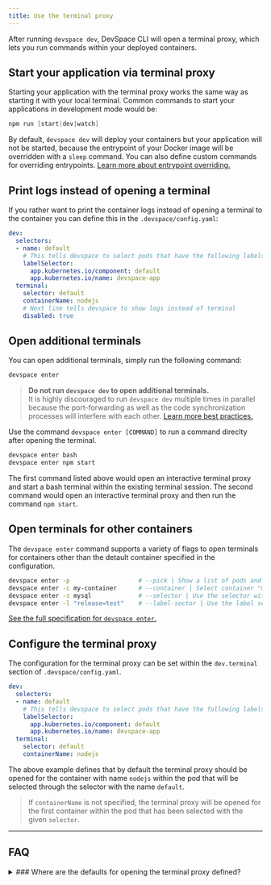 ```yaml
---
title: Use the terminal proxy
---
```


After running `devspace dev`, DevSpace CLI will open a terminal proxy, which lets you run commands within your deployed containers.

## Start your application via terminal proxy
Starting your application with the terminal proxy works the same way as starting it with your local terminal. Common commands to start your applications in development mode would be:
<!--DOCUSAURUS_CODE_TABS-->
<!--Node.js-->
```powershell
npm run [start|dev|watch]
```

<!--END_DOCUSAURUS_CODE_TABS-->

By default, `devspace dev` will deploy your containers but your application will not be started, because the entrypoint of your Docker image will be overridden with a `sleep` command. You can also define custom commands for overriding entrypoints. [Learn more about entrypoint overriding.](/docs/cli/development/entrypoint-overrides)

## Print logs instead of opening a terminal 

If you rather want to print the container logs instead of opening a terminal to the container you can define this in the `.devspace/config.yaml`:

```yaml
dev:
  selectors:
  - name: default
    # This tells devspace to select pods that have the following labels
    labelSelector:
      app.kubernetes.io/component: default
      app.kubernetes.io/name: devspace-app
  terminal:
    selector: default
    containerName: nodejs
    # Next line tells devspace to show logs instead of terminal
    disabled: true
```

## Open additional terminals
You can open additional terminals, simply run the following command:
```bash
devspace enter
```

> **Do not run `devspace dev` to open additional terminals.**  
> It is highly discouraged to run `devspace dev` multiple times in parallel because the port-forwarding as well as the code synchronization processes will interfere with each other. [Learn more best practices.](/docs/cli/development/best-practices)

Use the command `devspace enter [COMMAND]` to run a command direclty after opening the terminal.
```bash
devspace enter bash
devspace enter npm start
```
The first command listed above would open an interactive terminal proxy and start a bash terminal within the existing terminal session. The second command would open an interactive terminal proxy and then run the command `npm start`.

## Open terminals for other containers
The `devspace enter` command supports a variety of flags to open terminals for containers other than the detault container specified in the configuration.
```bash
devspace enter -p                   # --pick | Show a list of pods and containers to enter into
devspace enter -c my-container      # --container | Select container "my-container" within the default terminal component
devspace enter -s mysql             # --selector | Use the selector with name "mysql" to start the terminal proxy
devspace enter -l "release=test"    # --label-sector | Use the label selector "release=test" to start the terminal proxy
```
[See the full specification for `devspace enter`.](/docs/cli/enter)

## Configure the terminal proxy
The configuration for the terminal proxy can be set within the `dev.terminal` section of `.devspace/config.yaml`.
```yaml
dev:
  selectors:
  - name: default
    # This tells devspace to select pods that have the following labels
    labelSelector:
      app.kubernetes.io/component: default
      app.kubernetes.io/name: devspace-app
  terminal:
    selector: default
    containerName: nodejs
```
The above example defines that by default the terminal proxy should be opened for the container with name `nodejs` within the pod that will be selected through the selector with the name `default`.

> If `containerName` is not specified, the terminal proxy will be opened for the first container within the pod that has been selected with the given `selector`.

---
## FAQ

<details>
<summary>
### Where are the defaults for opening the terminal proxy defined?
</summary>
The defaults for opening the terminal proxy can be configured in the `dev.terminal` section within `.devspace/config.yaml`.
</details>
